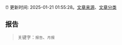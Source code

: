 :alarm_clock: 更新时间: 2025-01-21 01:55:28。[文章来源](/README.md)、[文章分类](/TAGS.md)

## 报告


> 关键字：`报告`、`月报`



